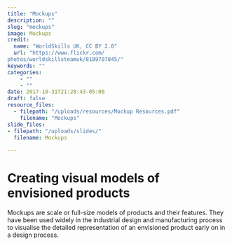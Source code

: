 ```yaml
---
title: "Mockups"
description: ""
slug: "mockups"
image: Mockups
credit:
  name: "WorldSkills UK, CC BY 2.0"
  url: "https://www.flickr.com/photos/worldskillsteamuk/8189707845/"
keywords: ""
categories:
    - ""
    - ""
date: 2017-10-31T21:28:43-05:00
draft: false
resource_files:
  - filepath: "/uploads/resources/Mockup Resources.pdf"
    filename: "Mockups"
slide_files:
- filepath: "/uploads/slides/"
  filename: Mockups

---
```

# Creating visual models of envisioned products

Mockups are scale or full-size models of products and their features. They have been used widely in the industrial design and manufacturing process to visualise the detailed representation of an envisioned product early on in a design process.
